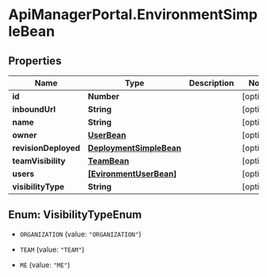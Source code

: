 # ApiManagerPortal.EnvironmentSimpleBean

## Properties
Name | Type | Description | Notes
------------ | ------------- | ------------- | -------------
**id** | **Number** |  | [optional] 
**inboundUrl** | **String** |  | [optional] 
**name** | **String** |  | [optional] 
**owner** | [**UserBean**](UserBean.md) |  | [optional] 
**revisionDeployed** | [**DeploymentSimpleBean**](DeploymentSimpleBean.md) |  | [optional] 
**teamVisibility** | [**TeamBean**](TeamBean.md) |  | [optional] 
**users** | [**[EvironmentUserBean]**](EvironmentUserBean.md) |  | [optional] 
**visibilityType** | **String** |  | [optional] 


<a name="VisibilityTypeEnum"></a>
## Enum: VisibilityTypeEnum


* `ORGANIZATION` (value: `"ORGANIZATION"`)

* `TEAM` (value: `"TEAM"`)

* `ME` (value: `"ME"`)




